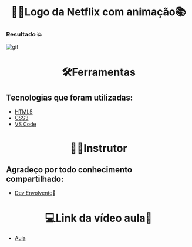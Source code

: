 <h1 align=center>👩‍💻Logo da Netflix com animação📚</h1>

### Resultado 💥
![gif](https://user-images.githubusercontent.com/96606916/176804975-a345dd95-2c16-4972-8e6c-3ea79fed88bd.gif)

<h1 align=center>🛠️Ferramentas</h1>

## Tecnologias que foram utilizadas: 
- [HTML5](https://img.shields.io/badge/HTML5-E34F26?style=for-the-badge&logo=html5&logoColor=white)
- [CSS3](https://img.shields.io/badge/CSS3-1572B6?style=for-the-badge&logo=css3&logoColor=white)
- [VS Code](https://img.shields.io/badge/Visual%20Studio%20Code-0078d7.svg?style=for-the-badge&logo=visual-studio-code&logoColor=white)



<h1 align=center>👨‍💻Instrutor</h1>

## Agradeço por todo conhecimento compartilhado:
- [Dev Envolvente](https://github.com/DevEnvolvente0190)🤝


<h1 align=center>💻Link da vídeo aula🎯</h1>

- [Aula](https://www.youtube.com/watch?v=ygW7s35gakM)

